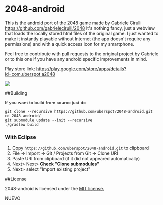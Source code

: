 2048-android
============

This is the android port of the 2048 game made by Gabriele Cirulli https://github.com/gabrielecirulli/2048 
It's nothing fancy, just a webview that loads the locally stored html files of the original game. 
I just wanted to make it instantly playable without Internet (the app doesn't require any permissions) and with 
a quick access icon for my smartphone.

Feel free to contribute with pull requests to the original project by Gabriele or to this one if you have any android 
specific improvements in mind.

Play store link: https://play.google.com/store/apps/details?id=com.uberspot.a2048

![](screenshots/screen1.png)

##Building

If you want to build from source just do 

    git clone --recursive https://github.com/uberspot/2048-android.git
    cd 2048-android/
    git submodule update --init --recursive
    ./gradlew build
    
### With Eclipse

1. Copy `https://github.com/uberspot/2048-android.git` to clipboard
2. File -> Import -> Git / Projects from Git -> Clone URI
3. Paste URI from clipboard (if it did not appeared automatically)
4. Next> Next> **Check "Clone submodules"**
5. Next> select "Import existing project"       

##License

2048-android is licensed under the [MIT license.](https://github.com/uberspot/2048-android/blob/master/LICENSE)

NUEVO
